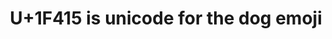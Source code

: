 ---
title: "U+1F415 is unicode for the dog emoji"
#put small image
cover:
    image: dogpic.png
    imageWidth: 160
    imageHeight: 160
#insert small image below

    
---